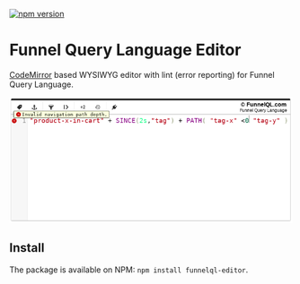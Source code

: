 [![npm version](https://badge.fury.io/js/funnelql-editor.svg)](https://badge.fury.io/js/funnelql-editor)

# Funnel Query Language Editor

[CodeMirror](https://github.com/codemirror/CodeMirror) based WYSIWYG editor with lint (error reporting) for Funnel Query Language.

![FunnelQL Editor](https://github.com/FunnelQL/funnelql-editor/blob/master/docs/images/editor.png)

## Install

The package is available on NPM: `npm install funnelql-editor`.